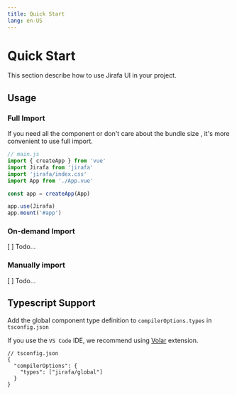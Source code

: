 ```yaml
---
title: Quick Start
lang: en-US
---
```


# Quick Start

This section describe how to use Jirafa UI in your project.

## Usage

### Full Import

If you need all the component or don't care about the bundle size , it's more convenient to use full import.

```js
// main.js
import { createApp } from 'vue'
import Jirafa from 'jirafa'
import 'jirafa/index.css'
import App from './App.vue'

const app = createApp(App)

app.use(Jirafa)
app.mount('#app')
```

### On-demand Import

[ ] Todo...

### Manually import

[ ] Todo...

## Typescript Support

Add the global component type definition to `compilerOptions.types` in `tsconfig.json`

If you use the `VS Code` IDE, we recommend using [Volar](https://marketplace.visualstudio.com/items?itemName=Vue.volar) extension.

```jsonc
// tsconfig.json
{
  "compilerOptions": {
    "types": ["jirafa/global"]
  }
}
```
